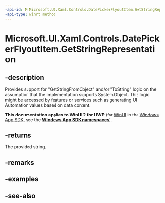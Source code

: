 ```yaml
---
-api-id: M:Microsoft.UI.Xaml.Controls.DatePickerFlyoutItem.GetStringRepresentation
-api-type: winrt method
---
```


<!-- Method syntax
public string GetStringRepresentation()
-->

# Microsoft.UI.Xaml.Controls.DatePickerFlyoutItem.GetStringRepresentation

## -description
Provides support for "GetStringFromObject" and/or "ToString" logic on the assumption that the implementation supports System.Object. This logic might be accessed by features or services such as generating UI Automation values based on data content.

**This documentation applies to WinUI 2 for UWP** (for [WinUI](/windows/apps/winui/winui3/) in the [Windows App SDK](/windows/apps/windows-app-sdk/), see the **[Windows App SDK namespaces](/windows/windows-app-sdk/api/winrt/)**).

## -returns
The provided string.

## -remarks

## -examples

## -see-also
